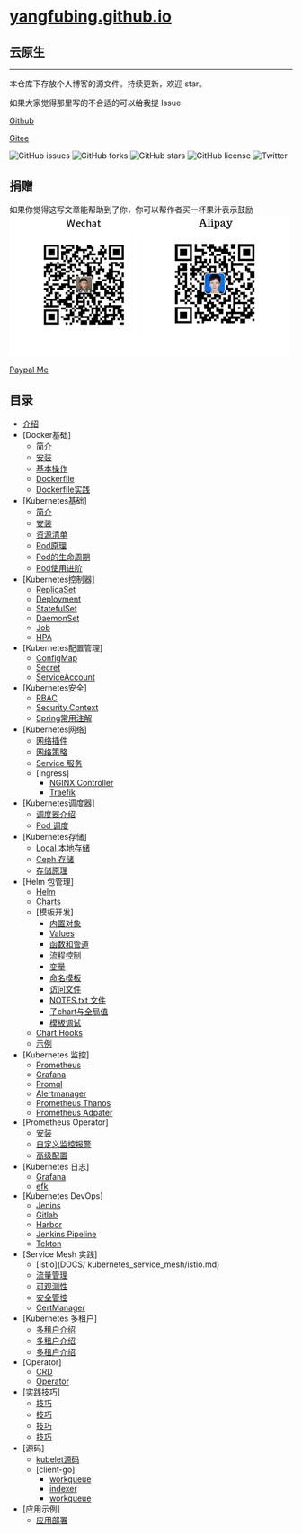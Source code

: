 # [yangfubing.github.io](https://yangfubing.github.io)

## 云原生

---
本仓库下存放个人博客的源文件。持续更新，欢迎 star。

如果大家觉得那里写的不合适的可以给我提 Issue

[Github](https://github.com/burningmyself)

[Gitee](https://gitee.com/burningmyself)

![GitHub issues](https://img.shields.io/github/issues/burningmyself/burningmyself.github.io)
![GitHub forks](https://img.shields.io/github/forks/burningmyself/burningmyself.github.io)
![GitHub stars](https://img.shields.io/github/stars/burningmyself/burningmyself.github.io)
![GitHub license](https://img.shields.io/github/license/burningmyself/burningmyself.github.io)
![Twitter](https://img.shields.io/twitter/url?url=https%3A%2F%2Fgithub.com%2Fburningmyself%2Fburningmyself.github.io)

## 捐赠

如果你觉得这写文章能帮助到了你，你可以帮作者买一杯果汁表示鼓励
![pay](docs/assets/pay.png)

[Paypal Me](https://paypal.me/yangfubing)

## 目录

* [介绍](docs/index.md)
* [Docker基础]
  * [简介](docs/docker/overview.md)
  * [安装](docs/docker/install.md)
  * [基本操作](docs/docker/basic.md)
  * [Dockerfile](docs/docker/dockerfile_usage.md)
  * [Dockerfile实践](docs/docker/dockerfile_practice.md)
* [Kubernetes基础]
  * [简介](docs/kubernetes_basic/overview.md)
  * [安装](docs/kubernetes_basic/install.md)  
  * [资源清单](docs/kubernetes_basic/yaml.md)  
  * [Pod原理](docs/kubernetes_basic/pod.md)
  * [Pod的生命周期](docs/kubernetes_basic/pod_life.md)
  * [Pod使用进阶](docs/kubernetes_basic/pod_deep.md)
* [Kubernetes控制器]
  * [ReplicaSet](docs/kubernetes_controller/replicaset.md)
  * [Deployment](docs/kubernetes_controller/deployment.md)
  * [StatefulSet](docs/kubernetes_controller/statefulset.md)
  * [DaemonSet](docs/kubernetes_controller/daemonset.md)
  * [Job](docs/kubernetes_controller/job.md)
  * [HPA](docs/kubernetes_controller/hpa.md)
* [Kubernetes配置管理]
  * [ConfigMap](docs/kubernetes_config/config_map.md)
  * [Secret](docs/kubernetes_config/secret.md)
  * [ServiceAccount](docs/kubernetes_config/service_account.md)
* [Kubernetes安全]  
  * [RBAC](docs/kubernetes_security/rbac.md)
  * [Security Context](docs/kubernetes_security/security_context.md)
  * [Spring常用注解](docs/kubernetes_security/admission.md)
* [Kubernetes网络]
  * [网络插件](docs/kubernetes_network/flannel.md)
  * [网络策略](docs/kubernetes_network/policy.md)
  * [Service 服务](docs/kubernetes_network/service.md)
  * [Ingress]
    * [NGINX Controller](docs/kubernetes_network/ingress/nginx.md)
    * [Traefik](docs/kubernetes_network/ingress/traefik.md)
* [Kubernetes调度器]
  * [调度器介绍](docs/kubernetes_scheduler/overview.md)
  * [Pod 调度](docs/kubernetes_scheduler/usage.md)
* [Kubernetes存储]  
  * [Local 本地存储](docs/kubernetes_stroage/local.md)
  * [Ceph 存储](docs/kubernetes_stroage/ceph.md)
  * [存储原理](docs/kubernetes_stroage/csi.md)
* [Helm 包管理]
  * [Helm](DOCS/kubernetes_package/helm.md)
  * [Charts](DOCS/kubernetes_package/charts.md)
  * [模板开发]
    * [内置对象](DOCS/kubernetes_package/templates/objects.md)
    * [Values](DOCS/kubernetes_package/templates/values.md)
    * [函数和管道](DOCS/kubernetes_package/templates/function.md)
    * [流程控制](DOCS/kubernetes_package/templates/flow.md)
    * [变量](DOCS/kubernetes_package/templates/variables.md)
    * [命名模板](DOCS/kubernetes_package/templates/named_templates.md)
    * [访问文件](DOCS/kubernetes_package/templates/access_files.md)
    * [NOTES.txt 文件](DOCS/kubernetes_package/templates/notes_files.md)
    * [子chart与全局值](DOCS/kubernetes_package/templates/subcharts_and_globals.md)
    * [模板调试](DOCS/kubernetes_package/templates/debug.md)
  * [Chart Hooks](DOCS/kubernetes_package/chart_hooks.md)
  * [示例](DOCS/kubernetes_package/example.md)
* [Kubernetes 监控]
  * [Prometheus](DOCS/kubernetes_monitor/prometheus.md)
  * [Grafana](DOCS/kubernetes_monitor/grafana.md)
  * [Promql](DOCS/kubernetes_monitor/promql.md)
  * [Alertmanager](DOCS/kubernetes_monitor/alertmanager.md)
  * [Prometheus Thanos](DOCS/kubernetes_monitor/thanos.md)
  * [Prometheus Adpater](DOCS/kubernetes_monitor/adapter.md)
* [Prometheus Operator]
  * [安装](DOCS/kubernetes_monitor/operator/install.md)
  * [自定义监控报警](DOCS/kubernetes_monitor/operator/custom.md)
  * [高级配置](DOCS/kubernetes_monitor/operator/advance.md)  
* [Kubernetes 日志]
  * [Grafana](DOCS/kubernetes_logs/architec.md)
  * [efk](DOCS/kubernetes_logs/efk.md)
* [Kubernetes DevOps]
  * [Jenins](DOCS/kubernetes_devops/jenkins.md)
  * [Gitlab](DOCS/kubernetes_devops/gitlab.md)
  * [Harbor](DOCS/kubernetes_devops/harbor.md)
  * [Jenkins Pipeline](DOCS/kubernetes_devops/jenkins_pipeline.md)
  * [Tekton](DOCS/kubernetes_devops/token.md)
* [Service Mesh 实践]
  * [Istio](DOCS/ kubernetes_service_mesh/istio.md)
  * [流量管理](DOCS/kubernetes_service_mesh/traffic.md)
  * [可观测性](DOCS/kubernetes_service_mesh/observability.md)
  * [安全管控](DOCS/kubernetes_service_mesh/security.md)
  * [CertManager](DOCS/kubernetes_service_mesh/cert_manager.md)
* [Kubernetes 多租户]
  * [多租户介绍](DOCS/kubernetes_tenant/tenant.md)
  * [多租户介绍](DOCS/kubernetes_tenant/quota.md)
  * [多租户介绍](DOCS/kubernetes_tenant/psp.md)
* [Operator]
  * [CRD](DOCS/kubernetes_operator/crd.md)
  * [Operator](DOCS/kubernetes_operator/operator.md)
* [实践技巧]
  * [技巧](DOCS/kubernetes_maintain/skill.md)  
  * [技巧](DOCS/kubernetes_maintain/update.md)
  * [技巧](DOCS/kubernetes_maintain/update_cluster.md)
  * [技巧](DOCS/kubernetes_maintain/reserved.md)
* [源码]
  * [kubelet源码](DOCS/kubernetes_code/kubelet.md)
  * [client-go]
    * [workqueue](DOCS/kubernetes_code/client_go/workqueue.md)
    * [indexer](DOCS/kubernetes_code/client_go/indexer.md)
    * [workqueue](DOCS/kubernetes_code/client_go/deltafifo.md)
* [应用示例]
  * [应用部署](DOCS/kubernetes_example/wordpress.md)
